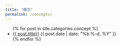 ```yaml
---
title: "概念"
permalink: /concepts/
---
```


<ul class="myposts">
{% for post in site.categories.concept %}
    <li><a href="{{ post.url }}">{{ post.title}}</a>
    <span class="postDate">{{ post.date | date: "%b %-d, %Y" }}</span>
    </li>
{% endfor %}
</ul>
